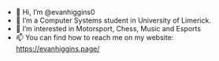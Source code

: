 - 👋 Hi, I’m @evanhiggins0
- 🌱 I’m a Computer Systems student in University of Limerick.
- 👀 I’m interested in Motorsport, Chess, Music and Esports
- 📫 You can find how to reach me on my website: https://evanhiggins.page/

<!---
evanhiggins0/evanhiggins0 is a ✨ special ✨ repository because its `README.md` (this file) appears on your GitHub profile.
You can click the Preview link to take a look at your changes.
--->
